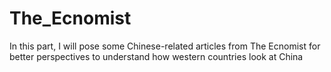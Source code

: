 # The_Ecnomist

In this part, I will pose some Chinese-related articles from The Ecnomist for better perspectives to understand how western countries look at China
